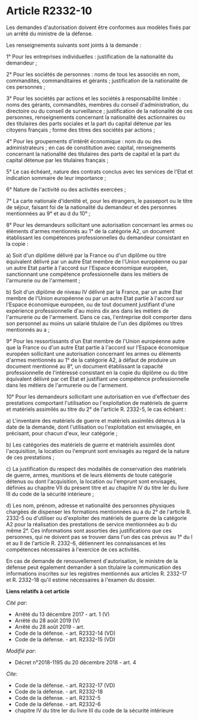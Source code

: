 # Article R2332-10

Les demandes d'autorisation doivent être conformes aux modèles fixés par un arrêté du ministre de la défense. 

Les renseignements suivants sont joints à la demande : 

1° Pour les entreprises individuelles : justification de la nationalité du demandeur ; 

2° Pour les sociétés de personnes : noms de tous les associés en nom, commandités, commanditaires et gérants ; justification
de la nationalité de ces personnes ; 

3° Pour les sociétés par actions et les sociétés à responsabilité limitée : noms des gérants, commandités, membres du conseil
d'administration, du directoire ou du conseil de surveillance ; justification de la nationalité de ces personnes,
renseignements concernant la nationalité des actionnaires ou des titulaires des parts sociales et la part du capital détenue
par les citoyens français ; forme des titres des sociétés par actions ; 

4° Pour les groupements d'intérêt économique : nom du ou des administrateurs ; en cas de constitution avec capital,
renseignements concernant la nationalité des titulaires des parts de capital et la part du capital détenue par les titulaires
français ; 

5° Le cas échéant, nature des contrats conclus avec les services de l'Etat et indication sommaire de leur importance ; 

6° Nature de l'activité ou des activités exercées ; 

7° La carte nationale d'identité et, pour les étrangers, le passeport ou le titre de séjour, faisant foi de la nationalité du
demandeur et des personnes mentionnées au 9° et au d du 10° ; 

8° Pour les demandeurs sollicitant une autorisation concernant les armes ou éléments d'armes mentionnés au 1° de la catégorie
A2, un document établissant les compétences professionnelles du demandeur consistant en la copie : 

a) Soit d'un diplôme délivré par la France ou d'un diplôme ou titre équivalent délivré par un autre Etat membre de l'Union
européenne ou par un autre Etat partie à l'accord sur l'Espace économique européen, sanctionnant une compétence
professionnelle dans les métiers de l'armurerie ou de l'armement ; 

b) Soit d'un diplôme de niveau IV délivré par la France, par un autre Etat membre de l'Union européenne ou par un autre Etat
partie à l'accord sur l'Espace économique européen, ou de tout document justifiant d'une expérience professionnelle d'au
moins dix ans dans les métiers de l'armurerie ou de l'armement. Dans ce cas, l'entreprise doit comporter dans son personnel
au moins un salarié titulaire de l'un des diplômes ou titres mentionnés au a ; 

9° Pour les ressortissants d'un Etat membre de l'Union européenne autre que la France ou d'un autre Etat partie à l'accord
sur l'Espace économique européen sollicitant une autorisation concernant les armes ou éléments d'armes mentionnés au 1° de la
catégorie A2, à défaut de produire un document mentionné au 8°, un document établissant la capacité professionnelle de
l'intéressé consistant en la copie du diplôme ou du titre équivalent délivré par cet Etat et justifiant une compétence
professionnelle dans les métiers de l'armurerie ou de l'armement. 

10° Pour les demandeurs sollicitant une autorisation en vue d'effectuer des prestations comportant l'utilisation ou
l'exploitation de matériels de guerre et matériels assimilés au titre du 2° de l'article R. 2332-5, le cas échéant : 

a) L'inventaire des matériels de guerre et matériels assimilés détenus à la date de la demande, dont l'utilisation ou
l'exploitation est envisagée, en précisant, pour chacun d'eux, leur catégorie ; 

b) Les catégories des matériels de guerre et matériels assimilés dont l'acquisition, la location ou l'emprunt sont envisagés
au regard de la nature de ces prestations ; 

c) La justification du respect des modalités de conservation des matériels de guerre, armes, munitions et de leurs éléments
de toute catégorie détenus ou dont l'acquisition, la location ou l'emprunt sont envisagés, définies au chapitre VII du
présent titre et au  chapitre IV du titre Ier du livre III du code de la sécurité intérieure  ; 

d) Les nom, prénom, adresse et nationalité des personnes physiques chargées de dispenser les formations mentionnées au a du
2° de l'article R. 2332-5 ou d'utiliser ou d'exploiter des matériels de guerre de la catégorie A2 pour la réalisation des
prestations de service mentionnées au b du même 2°. Ces informations sont assorties des justifications que ces personnes, qui
ne doivent pas se trouver dans l'un des cas prévus au 1° du I et au II de l'article R. 2332-6, détiennent les connaissances
et les compétences nécessaires à l'exercice de ces activités. 

En cas de demande de renouvellement d'autorisation, le ministre de la défense peut également demander à son titulaire la
communication des informations inscrites sur les registres mentionnés aux articles R. 2332-17 et R. 2332-18 qu'il estime
nécessaires à l'examen du dossier.

**Liens relatifs à cet article**

_Cité par_:

  - Arrêté du 13 décembre 2017 - art. 1 (V)
  - Arrêté du 28 août 2019 (V)
  - Arrêté du 28 août 2019 - art.
  - Code de la défense. - art. R2332-14 (VD)
  - Code de la défense. - art. R2332-15 (VD)

_Modifié par_:

  - Décret n°2018-1195 du 20 décembre 2018 - art. 4

_Cite_:

  - Code de la défense. - art. R2332-17 (VD)
  - Code de la défense. - art. R2332-18
  - Code de la défense. - art. R2332-5
  - Code de la défense. - art. R2332-6
  - chapitre IV du titre Ier du livre III du code de la sécurité intérieure
